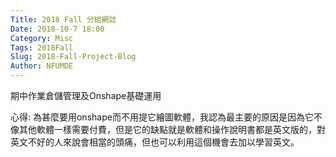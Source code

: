 ```yaml
---
Title: 2018 Fall 分組網誌
Date: 2018-10-7 18:00
Category: Misc
Tags: 2018Fall
Slug: 2018-Fall-Project-Blog
Author: NFUMDE
---
```


期中作業倉儲管理及Onshape基礎運用

<!-- PELICAN_END_SUMMARY -->

心得:
為甚麼要用onshape而不用提它繪圖軟體，我認為最主要的原因是因為它不像其他軟體一樣需要付費，但是它的缺點就是軟體和操作說明書都是英文版的，對英文不好的人來說會相當的頭痛，但也可以利用這個機會去加以學習英文。

